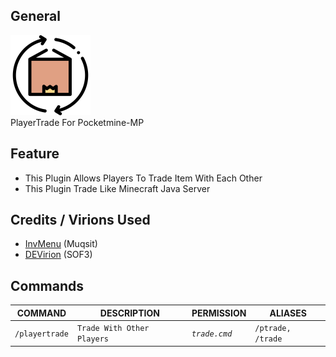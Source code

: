 ## General
<img src="https://github.com/KienMCVN/PlayerTrade/blob/main/trade.png" width="128" height="128">
<br>
PlayerTrade For Pocketmine-MP

## Feature
<ul>
  <li>This Plugin Allows Players To Trade Item With Each Other</li>
  <li>This Plugin Trade Like Minecraft Java Server</li>
</ul>

## Credits / Virions Used
- [InvMenu](https://github.com/Muqsit/InvMenu) (Muqsit)
- [DEVirion](https://github.com/poggit/devirion) (SOF3)

## Commands
| **COMMAND** | **DESCRIPTION** | **PERMISSION** | **ALIASES** |
| --- | --- | --- | --- |
| `/playertrade` | `Trade With Other Players` | *`trade.cmd`* | `/ptrade, /trade` |
